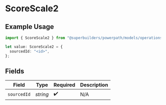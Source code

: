 # ScoreScale2

## Example Usage

```typescript
import { ScoreScale2 } from "@superbuilders/powerpath/models/operations";

let value: ScoreScale2 = {
  sourcedId: "<id>",
};
```

## Fields

| Field              | Type               | Required           | Description        |
| ------------------ | ------------------ | ------------------ | ------------------ |
| `sourcedId`        | *string*           | :heavy_check_mark: | N/A                |